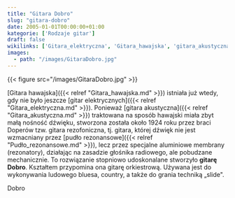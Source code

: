 ```yaml
---
title: "Gitara Dobro"
slug: "gitara-dobro"
date: 2005-01-01T00:00:00+01:00
kategorie: ['Rodzaje gitar']
draft: false
wikilinks: ['Gitara_elektryczna', 'Gitara_hawajska', 'gitara_akustyczna', 'grafika:GitaraDobro.jpg', 'pud%C5%82o_rezonansowe']
images:
  - path: "/images/GitaraDobro.jpg"
---
```

{{< figure src="/images/GitaraDobro.jpg" >}}

[Gitara hawajska]({{< relref "Gitara_hawajska.md" >}}) istniała już wtedy, gdy
nie było jeszcze [gitar elektrycznych]({{< relref "Gitara_elektryczna.md" >}}).
Ponieważ [gitara akustyczna]({{< relref "Gitara_akustyczna.md" >}}) traktowana na
sposób hawajski miała zbyt małą nośność dźwięku, stworzona została około
1924 roku przez braci Doperów tzw. gitara rezofoniczna, tj. gitara,
której dźwięk nie jest wzmacniany przez [pudło
rezonansowe]({{< relref "Pudło_rezonansowe.md" >}}), lecz przez specjalne
aluminiowe membrany (rezonatory), działając na zasadzie głośnika
radiowego, ale pobudzane mechanicznie. To rozwiązanie stopniowo
udoskonalane stworzyło **gitarę Dobro**. Kształtem przypomina ona gitarę
orkiestrową. Używana jest do wykonywania ludowego bluesa, country, a
także do grania techniką „slide".

Dobro<!-- link nie odnosił się do niczego: 'Gitara Dobro' ('content/książka/Gitara_Dobro.md') links to 'kategoria:rodzaje_gitar' ('content/książka/kategoria:rodzaje_gitar.md') and that does not exist -->